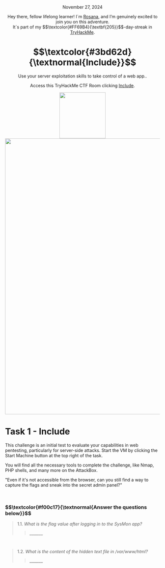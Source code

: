 <p align="center">November 27, 2024</p>
<p align="center">Hey there, fellow lifelong learner! I´m <a href="https://www.linkedin.com/in/rosanafssantos/">Rosana</a>, and I’m genuinely excited to join you on this adventure.<br>
It´s part of my $$\textcolor{#FF69B4}{\textbf{205}}$$-day-streak in  <a href="https://tryhackme.com/r/hacktivities">TryHackMe</a>.</p>
 
<h1 align="center">
  $$\textcolor{#3bd62d}{\textnormal{Include}}$$
</h1>
<p align="center">Use your server exploitation skills to take control of a web app..</p>
<p align="center">Access this TryHackMe CTF Room clicking <a href="https://tryhackme.com/r/room/include">Include</a>.</p>
                                                              
<p align="center">
  <img height="150px" hspace="20" src="https://github.com/user-attachments/assets/d9db607e-4706-41c3-a03d-7997722a3e0d">
  <img width="900px" src="">
</p>



<h1>Task 1 - Include</h1>

<p>This challenge is an initial test to evaluate your capabilities in web pentesting, particularly for server-side attacks. Start the VM by clicking the Start Machine button at the top right of the task.<br>

You will find all the necessary tools to complete the challenge, like Nmap, PHP shells, and many more on the AttackBox.<br>

"Even if it's not accessible from the browser, can you still find a way to capture the flags and sneak into the secret admin panel?"</p>

<br>

<h3 align="left"> $$\textcolor{#f00c17}{\textnormal{Answer the questions below}}$$ </h3>

> 1.1. <em>What is the flag value after logging in to the SysMon app?</em><br><a id='4.1'></a>
>> <strong><code>______</code></strong><br>
<p><br></p>


> 1.2. <em>What is the content of the hidden text file in /var/www/html?</em><br><a id='4.2'></a>
>> <strong><code>______</code></strong><br>
